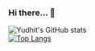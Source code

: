 ### Hi there... 👋

![Yudhit's GitHub stats](https://github-readme-stats.vercel.app/api?username=yudhit08&show_icons=true&theme=radical)
<br />
[![Top Langs](https://github-readme-stats.vercel.app/api/top-langs/?username=yudhit08&langs_count=3&theme=radical)](https://github.com/anuraghazra/github-readme-stats)
<!--
**yudhit08/yudhit08** is a ✨ _special_ ✨ repository because its `README.md` (this file) appears on your GitHub profile.

Here are some ideas to get you started:

- 🔭 I’m currently working on ...
- 🌱 I’m currently learning ...
- 👯 I’m looking to collaborate on ...
- 🤔 I’m looking for help with ...
- 💬 Ask me about ...
- 📫 How to reach me: ...
- 😄 Pronouns: ...
- ⚡ Fun fact: ...
-->
